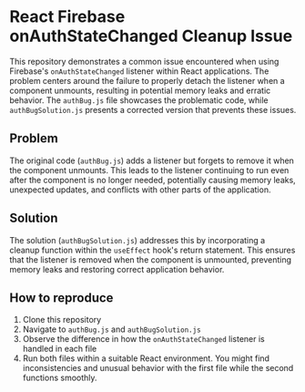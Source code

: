 # React Firebase onAuthStateChanged Cleanup Issue
This repository demonstrates a common issue encountered when using Firebase's `onAuthStateChanged` listener within React applications.  The problem centers around the failure to properly detach the listener when a component unmounts, resulting in potential memory leaks and erratic behavior.  The `authBug.js` file showcases the problematic code, while `authBugSolution.js` presents a corrected version that prevents these issues.

## Problem
The original code (`authBug.js`) adds a listener but forgets to remove it when the component unmounts.  This leads to the listener continuing to run even after the component is no longer needed, potentially causing memory leaks, unexpected updates, and conflicts with other parts of the application.

## Solution
The solution (`authBugSolution.js`) addresses this by incorporating a cleanup function within the `useEffect` hook's return statement.  This ensures that the listener is removed when the component is unmounted, preventing memory leaks and restoring correct application behavior.

## How to reproduce
1. Clone this repository
2. Navigate to `authBug.js` and `authBugSolution.js`
3. Observe the difference in how the `onAuthStateChanged` listener is handled in each file
4. Run both files within a suitable React environment. You might find inconsistencies and unusual behavior with the first file while the second functions smoothly.
